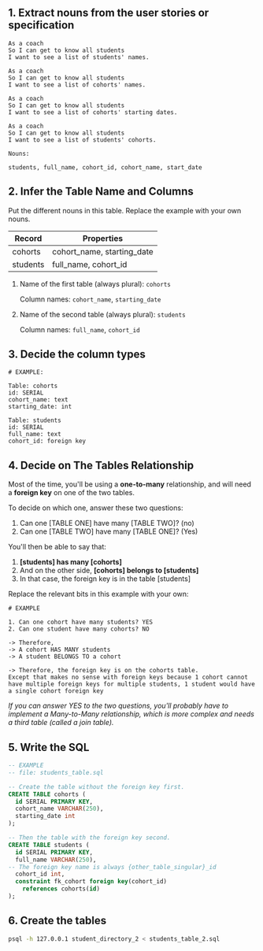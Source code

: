 ## 1. Extract nouns from the user stories or specification

```
As a coach
So I can get to know all students
I want to see a list of students' names.

As a coach
So I can get to know all students
I want to see a list of cohorts' names.

As a coach
So I can get to know all students
I want to see a list of cohorts' starting dates.

As a coach
So I can get to know all students
I want to see a list of students' cohorts.
```
```
Nouns:

students, full_name, cohort_id, cohort_name, start_date
```

## 2. Infer the Table Name and Columns

Put the different nouns in this table. Replace the example with your own nouns.

| Record                  | Properties                 |
| ---------------------   | ------------------         |
| cohorts                 | cohort_name, starting_date |
| students                | full_name, cohort_id       |


1. Name of the first table (always plural): `cohorts` 

    Column names: `cohort_name`, `starting_date`

2. Name of the second table (always plural): `students` 

    Column names: `full_name`, `cohort_id`

## 3. Decide the column types
```
# EXAMPLE:

Table: cohorts
id: SERIAL
cohort_name: text
starting_date: int

Table: students
id: SERIAL
full_name: text
cohort_id: foreign key
```

## 4. Decide on The Tables Relationship

Most of the time, you'll be using a **one-to-many** relationship, and will need a **foreign key** on one of the two tables.

To decide on which one, answer these two questions:

1. Can one [TABLE ONE] have many [TABLE TWO]? (no)
2. Can one [TABLE TWO] have many [TABLE ONE]? (Yes)

You'll then be able to say that:

1. **[students] has many [cohorts]**
2. And on the other side, **[cohorts] belongs to [students]**
3. In that case, the foreign key is in the table [students]

Replace the relevant bits in this example with your own:

```
# EXAMPLE

1. Can one cohort have many students? YES
2. Can one student have many cohorts? NO

-> Therefore,
-> A cohort HAS MANY students
-> A student BELONGS TO a cohort

-> Therefore, the foreign key is on the cohorts table.
Except that makes no sense with foreign keys because 1 cohort cannot have multiple foreign keys for multiple students, 1 student would have a single cohort foreign key
```

*If you can answer YES to the two questions, you'll probably have to implement a Many-to-Many relationship, which is more complex and needs a third table (called a join table).*

## 5. Write the SQL

```sql
-- EXAMPLE
-- file: students_table.sql

-- Create the table without the foreign key first.
CREATE TABLE cohorts (
  id SERIAL PRIMARY KEY,
  cohort_name VARCHAR(250),
  starting_date int
);

-- Then the table with the foreign key second.
CREATE TABLE students (
  id SERIAL PRIMARY KEY,
  full_name VARCHAR(250),
-- The foreign key name is always {other_table_singular}_id
  cohort_id int,
  constraint fk_cohort foreign key(cohort_id)
    references cohorts(id)
);

```

## 6. Create the tables

```bash
psql -h 127.0.0.1 student_directory_2 < students_table_2.sql
```